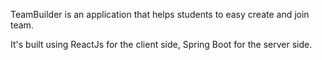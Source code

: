 TeamBuilder is an application that helps students to easy create and join team. 

It's built using ReactJs for the client side, Spring Boot for the server side.

